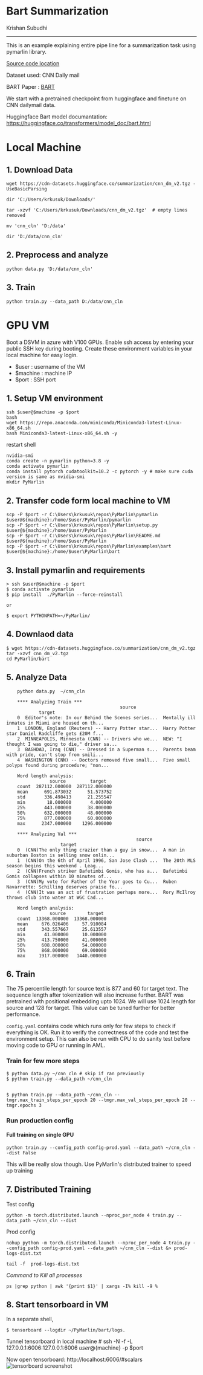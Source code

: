 # Bart Summarization

Krishan Subudhi

---

This is an example explaining entire pipe line for a summarization task using pymarlin library.

[Source code location](https://github.com/microsoft/PyMarlin/tree/main/examples/bart)

Dataset used: CNN Daily mail

BART Paper : [BART](https://arxiv.org/abs/1910.13461)

We start with a pretrained checkpoint from huggingface and finetune on CNN dailymail data. 

Huggingface Bart model documantation: https://huggingface.co/transformers/model_doc/bart.html

# Local Machine
## 1. Download Data


    wget https://cdn-datasets.huggingface.co/summarization/cnn_dm_v2.tgz -UseBasicParsing

    dir 'C:/Users/krkusuk/Downloads/'

    tar -xzvf 'C:/Users/krkusuk/Downloads/cnn_dm_v2.tgz'  # empty lines removed

    mv 'cnn_cln' 'D:/data'

    dir 'D:/data/cnn_cln'


## 2. Preprocess and analyze

    python data.py 'D:/data/cnn_cln'

## 3. Train

    python train.py --data_path D:/data/cnn_cln

# GPU VM

Boot a DSVM in azure with V100 GPUs. Enable ssh access by entering your public SSH key during booting. 
Create these environment variables in your local machine for easy login.

* $user : username of the VM
* $machine : machine IP
* $port : SSH port

## 1. Setup VM environment

    ssh $user@$machine -p $port
    bash
    wget https://repo.anaconda.com/miniconda/Miniconda3-latest-Linux-x86_64.sh
    bash Miniconda3-latest-Linux-x86_64.sh -y

restart shell

    nvidia-smi
    conda create -n pymarlin python=3.8 -y
    conda activate pymarlin
    conda install pytorch cudatoolkit=10.2 -c pytorch -y # make sure cuda version is same as nvidia-smi
    mkdir PyMarlin

## 2. Transfer code form local machine to VM
    scp -P $port -r C:\Users\krkusuk\repos\PyMarlin\pymarlin $user@${machine}:/home/$user/PyMarlin/pymarlin
    scp -P $port -r C:\Users\krkusuk\repos\PyMarlin\setup.py  $user@${machine}:/home/$user/PyMarlin
    scp -P $port -r C:\Users\krkusuk\repos\PyMarlin\README.md  $user@${machine}:/home/$user/PyMarlin
    scp -P $port -r C:\Users\krkusuk\repos\PyMarlin\examples\bart $user@${machine}:/home/$user\PyMarlin\bart 

## 3. Install pymarlin and requirements
    > ssh $user@$machine -p $port
    $ conda activate pymarlin
    $ pip install  ./PyMarlin --force-reinstall

    or

    $ export PYTHONPATH=~/PyMarlin/



## 4. Downlaod data
    $ wget https://cdn-datasets.huggingface.co/summarization/cnn_dm_v2.tgz
    tar -xzvf cnn_dm_v2.tgz
    cd PyMarlin/bart

## 5. Analyze Data
        python data.py  ~/cnn_cln
        
        **** Analyzing Train ***
                                              source
                target
        0  Editor's note: In our Behind the Scenes series...  Mentally ill inmates in Miami are housed on th...
        1  LONDON, England (Reuters) -- Harry Potter star...  Harry Potter star Daniel Radcliffe gets £20M f...
        2  MINNEAPOLIS, Minnesota (CNN) -- Drivers who we...  NEW: "I thought I was going to die," driver sa...
        3  BAGHDAD, Iraq (CNN) -- Dressed in a Superman s...  Parents beam with pride, can't stop from smili...
        4  WASHINGTON (CNN) -- Doctors removed five small...  Five small polyps found during procedure; "non...

        Word length analysis:
                    source         target
        count  287112.000000  287112.000000
        mean      691.873032      51.573752
        std       336.498413      21.255547
        min        18.000000       4.000000
        25%       443.000000      38.000000
        50%       632.000000      48.000000
        75%       877.000000      60.000000
        max      2347.000000    1296.000000

        **** Analyzing Val ***
                                                    source
                        target
        0  (CNN)The only thing crazier than a guy in snow...  A man in suburban Boston is selling snow onlin...
        1  (CNN)On the 6th of April 1996, San Jose Clash ...  The 20th MLS season begins this weekend . Leag...
        2  (CNN)French striker Bafetimbi Gomis, who has a...  Bafetimbi Gomis collapses within 10 minutes of...
        3  (CNN)My vote for Father of the Year goes to Cu...  Ruben Navarrette: Schilling deserves praise fo...
        4  (CNN)It was an act of frustration perhaps more...  Rory McIlroy throws club into water at WGC Cad...

        Word length analysis:
                    source        target
        count  13368.000000  13368.000000
        mean     676.026406     57.910084
        std      343.557667     25.613557
        min       41.000000     10.000000
        25%      413.750000     41.000000
        50%      608.000000     54.000000
        75%      868.000000     69.000000
        max     1917.000000   1440.000000


## 6. Train

The 75 percentile length for source text is 877 and 60 for target text. The sequence length after tokenization will also increase further. BART was pretrained with positional embedding upto 1024. We will use 1024 length for source and 128 for target. This value can be tuned further for better performance.

`config.yaml` contains code which runs only for few steps to check if everything is OK. Run it to verify the correctness of the code and test the environment setup. This can also be run with CPU to do sanity test before moving code to GPU or running in AML.

### Train for few more steps
    $ python data.py ~/cnn_cln # skip if ran previously
    $ python train.py --data_path ~/cnn_cln

    
    $ python train.py --data_path ~/cnn_cln --tmgr.max_train_steps_per_epoch 20 --tmgr.max_val_steps_per_epoch 20 --tmgr.epochs 3

### Run production config

#### Full training on single GPU
    python train.py --config_path config-prod.yaml --data_path ~/cnn_cln --dist False

This will be really slow though. Use PyMarlin's distributed trainer to speed up training

## 7. Distributed Training
Test config

    python -m torch.distributed.launch --nproc_per_node 4 train.py --data_path ~/cnn_cln --dist

Prod config

    nohup python -m torch.distributed.launch --nproc_per_node 4 train.py --config_path config-prod.yaml --data_path ~/cnn_cln --dist &> prod-logs-dist.txt

    tail -f  prod-logs-dist.txt

*Command to Kill all processes*

    ps |grep python | awk '{print $1}' | xargs -I% kill -9 %

## 8. Start tensorboard in VM
In a separate shell,

    $ tensorboard --logdir ~/PyMarlin/bart/logs.

Tunnel tensorboard in local machine
    # ssh -N -f -L 127.0.0.1:6006:127.0.0.1:6006  $user@${machine} -p $port

Now open tensorboard: http://localhost:6006/#scalars
![tensorboard screenshot](images/tensorboard_screenshot_bart.jpg)